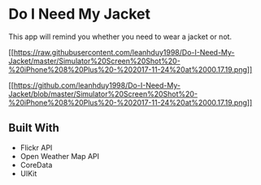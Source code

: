 # Do I Need My Jacket

This app will remind you whether you need to wear a jacket or not.

[[https://raw.githubusercontent.com/leanhduy1998/Do-I-Need-My-Jacket/master/Simulator%20Screen%20Shot%20-%20iPhone%208%20Plus%20-%202017-11-24%20at%2000.17.19.png]]

[[https://github.com/leanhduy1998/Do-I-Need-My-Jacket/blob/master/Simulator%20Screen%20Shot%20-%20iPhone%208%20Plus%20-%202017-11-24%20at%2000.17.19.png]]

## Built With

* Flickr API
* Open Weather Map API
* CoreData
* UIKit

